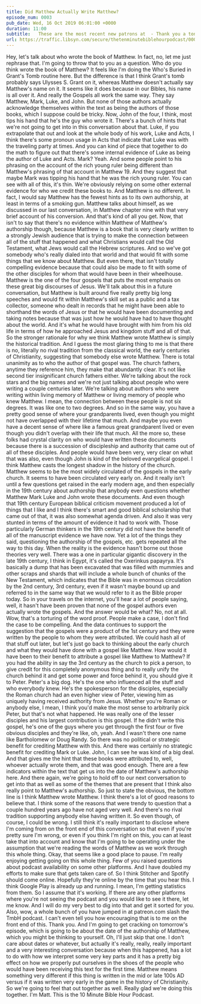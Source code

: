 ```yaml
---
title: Did Matthew Actually Write Matthew?
episode_num: 0003
pub_date: Wed, 16 Oct 2019 06:01:00 +0000
duration: 11:00
subtitle:   These are the most recent new patrons at  - Thank you a ton!!  Stephen Cerruto, Daniel Gibbs, Nate Porter, Cat Foote, Aaron P, Brian Atkinson, Joe Kaiser, Rob Cochran, Noah Wills, Chris Opperman, Jadon, and Andrew Franz.   Music...
url: https://traffic.libsyn.com/secure/thetenminutebiblehourpodcast/0003_-_Matthew_Intro_2_authorship.mp3
---
```


 Hey, let's talk about who wrote the book of Matthew. In fact, no, let me just rephrase that. I'm going to throw that to you as a question. Who do you think wrote the book of Matthew? It feels like I'm doing the Who's Buried in Grant's Tomb routine here. But the difference is that I think Grant's tomb probably says Ulysses S. Grant on it, whereas Matthew doesn't actually say Matthew's name on it. It seems like it does because in our Bibles, his name is all over it. And really the Gospels all work the same way. They say Matthew, Mark, Luke, and John. But none of those authors actually acknowledge themselves within the text as being the authors of those books, which I suppose could be tricky. Now, John of the four, I think, most tips his hand that he's the guy who wrote it. There's a bunch of hints that we're not going to get into in this conversation about that. Luke, if you extrapolate that out and look at the whole body of his work, Luke and Acts, I think there's some pronoun usage in Acts that indicate that Luke was with the traveling party at times. And you can kind of piece that together to do the math to figure out that there's some internal evidence of Luke as being the author of Luke and Acts. Mark? Yeah. And some people point to his phrasing on the account of the rich young ruler being different than Matthew's phrasing of that account in Matthew 19. And they suggest that maybe Mark was tipping his hand that he was the rich young ruler. You can see with all of this, it's thin. We're obviously relying on some other external evidence for who we credit these books to. And Matthew is no different. In fact, I would say Matthew has the fewest hints as to its own authorship, at least in terms of a smoking gun. Matthew talks about himself, as we discussed in our last conversation, in Matthew chapter nine with that very brief account of his conversion. And that's kind of all you get. Now, that isn't to say that there's no evidence within Matthew of Matthew's authorship though, because Matthew is a book that is very clearly written to a strongly Jewish audience that is trying to make the connection between all of the stuff that happened and what Christians would call the Old Testament, what Jews would call the Hebrew scriptures. And so we've got somebody who's really dialed into that world and that would fit with some things that we know about Matthew. But even there, that isn't totally compelling evidence because that could also be made to fit with some of the other disciples for whom that would have been in their wheelhouse. Matthew is the one of the four gospels that puts the most emphasis on these great big discourses of Jesus. We'll talk about this in a future conversation, but Matthew is built around five really pretty big long speeches and would fit within Matthew's skill set as a public and a tax collector, someone who dealt in records that he might have been able to shorthand the words of Jesus or that he would have been documenting and taking notes because that was just how he would have had to have thought about the world. And it's what he would have brought with him from his old life in terms of how he approached Jesus and kingdom stuff and all of that. So the stronger rationale for why we think Matthew wrote Matthew is simply the historical tradition. And I guess the most glaring thing to me is that there is no, literally no rival tradition from the classical world, the early centuries of Christianity, suggesting that somebody else wrote Matthew. There is total unanimity as to who the author of that gospel was. The church fathers, anytime they reference him, they make that abundantly clear. It's not like second tier insignificant church fathers either. We're talking about the rock stars and the big names and we're not just talking about people who were writing a couple centuries later. We're talking about authors who were writing within living memory of Matthew or living memory of people who knew Matthew. I mean, the connection between these people is not six degrees. It was like one to two degrees. And so in the same way, you have a pretty good sense of where your grandparents lived, even though you might not have overlapped with their lifetime that much. And maybe you even have a decent sense of where like a famous great grandparent lived or even though you didn't overlap with their life that much. All the more so, these folks had crystal clarity on who would have written these documents because there is a succession of discipleship and authority that came out of all of these disciples. And people would have been very, very clear on what that was also, even though John is kind of the beloved evangelical gospel. I think Matthew casts the longest shadow in the history of the church. Matthew seems to be the most widely circulated of the gospels in the early church. It seems to have been circulated very early on. And it really isn't until a few questions get raised in the early modern age, and then especially in the 19th century about authorship that anybody even questions whether Matthew Mark Luke and John wrote these documents. And even though that 19th century European biblical criticism movement produced a lot of things that I like and I think there's smart and good biblical scholarship that came out of that, it was also somewhat agenda driven. And also it was very stunted in terms of the amount of evidence it had to work with. Those particularly German thinkers in the 19th century did not have the benefit of all of the manuscript evidence we have now. Yet a lot of the things they said, questioning the authorship of the gospels, etc. gets repeated all the way to this day. When the reality is the evidence hasn't borne out those theories very well. There was a one in particular gigantic discovery in the late 19th century, I think in Egypt, it's called the Oxerinkus papayrya. It's basically a dump that has been excavated that was filled with mummies and other scraps and shards that will include a whole bunch of chunks of the New Testament, which indicates that the Bible was in enormous circulation by the 2nd century, 3rd century, even if it wasn't maybe bound up and referred to in the same way that we would refer to it as the Bible proper today. So in your travels on the internet, you'll hear a lot of people saying, well, it hasn't have been proven that none of the gospel authors even actually wrote the gospels. And the answer would be what? No, not at all. Wow, that's a torturing of the word proof. People make a case, I don't find the case to be compelling. And the data continues to support the suggestion that the gospels were a product of the 1st century and they were written by the people to whom they were attributed. We could hash all of that stuff out later, but let's just go back to thinking about the early church and what they would have done with a gospel like Matthew. How would it have been to their benefit to attribute a gospel like Matthew to Matthew? If you had the ability in say the 3rd century as the church to pick a person, to give credit for this completely anonymous thing and to really unify the church behind it and get some power and force behind it, you should give it to Peter. Peter's a big dog. He's the one who influenced all the stuff and who everybody knew. He's the spokesperson for the disciples, especially the Roman church had an even higher view of Peter, viewing him as uniquely having received authority from Jesus. Whether you're Roman or anybody else, I mean, I think you'd make the most sense to arbitrarily pick Peter, but that's not what happened. He was really one of the lesser disciples and his largest contribution is this gospel. If he didn't write this gospel, he's one of the guys where you get through the first four or five obvious disciples and they're like, oh, yeah. And I wasn't there one name like Bartholomew or Doug Randy. So there was no political or strategic benefit for crediting Matthew with this. And there was certainly no strategic benefit for crediting Mark or Luke. John, I can see he was kind of a big deal. And that gives me the hint that these books were attributed to, well, whoever actually wrote them, and that was good enough. There are a few indicators within the text that get us into the date of Matthew's authorship here. And there again, we're going to hold off to our next conversation to get into that as well as some of the themes that are present that I think also really point to Matthew's authorship. So just to state the obvious, the bottom line is I think Matthew wrote Matthew. I think there's a lot of good reasons to believe that. I think some of the reasons that were trendy to question that a couple hundred years ago have not aged very well. And there's no rival tradition supporting anybody else having written it. So even though, of course, I could be wrong. I still think it's really important to disclose where I'm coming from on the front end of this conversation so that even if you're pretty sure I'm wrong, or even if you think I'm right on this, you can at least take that into account and know that I'm going to be operating under the assumption that we're reading the words of Matthew as we work through this whole thing. Okay, that seems like a good place to pause. I'm really enjoying getting going on this whole thing. Few of you raised questions about podcast availability on some other platforms. And I have doubled my efforts to make sure that gets taken care of. So I think Stitcher and Spotify should come online. Hopefully they're online by the time that you hear this. I think Google Play is already up and running. I mean, I'm getting statistics from them. So I assume that it's working. If there are any other platforms where you're not seeing the podcast and you would like to see it there, let me know. And I will do my very best to dig into that and get it sorted for you. Also, wow, a whole bunch of you have jumped in at patreon.com slash the TmbH podcast. I can't even tell you how encouraging that is to me on the front end of this. Thank you. And I'm going to get cracking on tomorrow's episode, which is going to be about the date of the authorship of Matthew, which you might be thinking to yourself. Oh, I'll just skip that one. I don't care about dates or whatever, but actually it's really, really, really important and a very interesting conversation because when this happened, has a lot to do with how we interpret some very key parts and it has a pretty big effect on how we properly put ourselves in the shoes of the people who would have been receiving this text for the first time. Matthew means something very different if this thing is written in the mid or late 100s AD versus if it was written very early in the game in the history of Christianity. So we're going to feel that out together as well. Really glad we're doing this together. I'm Matt. This is the 10 Minute Bible Hour Podcast.